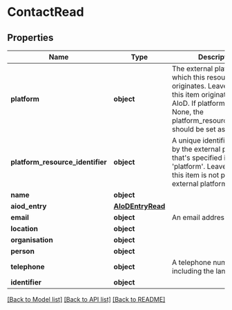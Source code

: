 # ContactRead

## Properties
Name | Type | Description | Notes
------------ | ------------- | ------------- | -------------
**platform** | **object** | The external platform from which this resource originates. Leave empty if this item originates from AIoD. If platform is not None, the platform_resource_identifier should be set as well. | [optional] 
**platform_resource_identifier** | **object** | A unique identifier issued by the external platform that&#x27;s specified in &#x27;platform&#x27;. Leave empty if this item is not part of an external platform. | [optional] 
**name** | **object** |  | [optional] 
**aiod_entry** | [**AIoDEntryRead**](AIoDEntryRead.md) |  | [optional] 
**email** | **object** | An email address. | [optional] 
**location** | **object** |  | [optional] 
**organisation** | **object** |  | [optional] 
**person** | **object** |  | [optional] 
**telephone** | **object** | A telephone number, including the land code. | [optional] 
**identifier** | **object** |  | 

[[Back to Model list]](../README.md#documentation-for-models) [[Back to API list]](../README.md#documentation-for-api-endpoints) [[Back to README]](../README.md)

